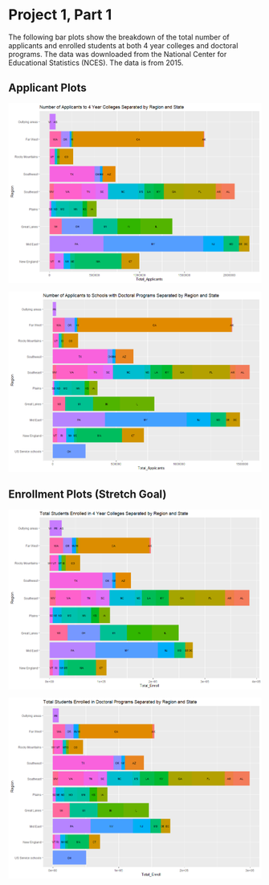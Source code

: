 # Project 1, Part 1

The following bar plots show the breakdown of the total number of applicants and enrolled students at both 4 year colleges and doctoral programs. The data was downloaded from the National Center for Educational Statistics (NCES). The data is from 2015.

## Applicant Plots

![](4year_applicants.png)

![](doc_applicants.png)

## Enrollment Plots (Stretch Goal)

![](4year_enroll.png)

![](doc_enroll.png)
